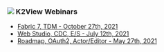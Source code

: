 ### ![](images/webinar_icon.png) K2View Webinars



<ul>
<li><a href="/community/webinars/webinar_20211027/20211027_Webinar_Agenda_And_Speakers.md">Fabric 7, TDM - October 27th, 2021</a></li>  
<li><a href="/community/webinars/webinar_20210712/20210712_Webinar_Agenda_And_Speakers.md">Web Studio, CDC, E/S - July 12th, 2021</a></li>
<li><a href="/community/webinars/webinar_20210527/20210712_Webinar_Agenda_And_Speakers.md">Roadmap, OAuth2, Actor/Editor -  May 27th, 2021</a></li>
</ul>


